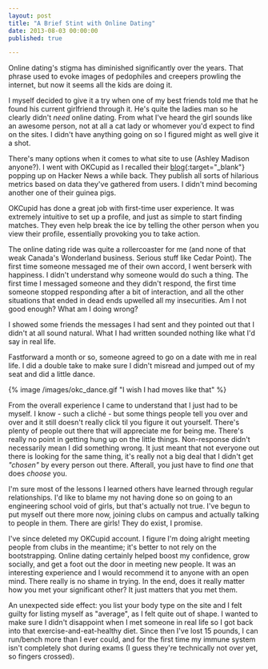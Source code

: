 ```yaml
---
layout: post
title: "A Brief Stint with Online Dating"
date: 2013-08-03 00:00:00
published: true

---
```


Online dating's stigma has diminished significantly over the years. That phrase 
used to evoke images of pedophiles and creepers prowling the internet, but now 
it seems all the kids are doing it.

I myself decided to give it a try when one of my best friends told me that he 
found his current girlfriend through it. He's quite the ladies man so he clearly 
didn't _need_ online dating. From what I've heard the girl sounds like an 
awesome person, not at all a cat lady or whomever you'd expect to find on the 
sites. I didn't have anything going on so I figured might as well give it a 
shot.

There's many options when it comes to what site to use (Ashley Madison anyone?). 
I went with OKCupid as I recalled their 
[blog](http://blog.okcupid.com/){:target="_blank"} popping up on Hacker News a 
while back. They publish all sorts of hilarious metrics based on data they've 
  gathered from users. I didn't mind becoming another one of their guinea pigs.

OKCupid has done a great job with first-time user experience. It was extremely 
intuitive to set up a profile, and just as simple to start finding matches. They 
even help break the ice by telling the other person when you view their profile, 
essentially provoking you to take action.

The online dating ride was quite a rollercoaster for me (and none of that weak 
Canada's Wonderland business. Serious stuff like Cedar Point). The first time 
someone messaged me of their own accord, I went berserk with happiness. I didn't 
understand why someone would do such a thing. The first time I messaged someone 
and they didn't respond, the first time someone stopped responding after a bit 
of interaction, and all the other situations that ended in dead ends upwelled 
all my insecurities. Am I not good enough? What am I doing wrong?

I showed some friends the messages I had sent and they pointed out that I didn't 
at all sound natural. What I had written sounded nothing like what I'd say in 
real life.

Fastforward a month or so, someone agreed to go on a date with me in real life. 
I did a double take to make sure I didn't misread and jumped out of my seat and 
did a little dance.

{% image /images/okc_dance.gif "I wish I had moves like that" %}

From the overall experience I came to understand that I just had to be myself. I 
know - such a cliché - but some things people tell you over and over and it 
still doesn't really click til you figure it out yourself. There's plenty of 
people out there that will appreciate me for being me. There's really no point 
in getting hung up on the little things. Non-response didn't necessarily mean I 
did something wrong. It just meant that not everyone out there is looking for 
the same thing, it's really not a big deal that I didn't get _"chosen"_ by every 
person out there. Afterall, you just have to find _one_ that does _choose_ you.

I'm sure most of the lessons I learned others have learned through regular 
relationships. I'd like to blame my not having done so on going to an 
engineering school void of girls, but that's actually not true. I've begun to 
put myself out there more now, joining clubs on campus and actually talking to 
people in them. There are girls! They do exist, I promise.

I've since deleted my OKCupid account. I figure I'm doing alright meeting people 
from clubs in the meantime; it's better to not rely on the bootstrapping. Online 
dating certainly helped boost my confidence, grow socially, and get a foot out 
the door in meeting new people. It was an interesting experience and I would 
recommend it to anyone with an open mind. There really is no shame in trying. In 
the end, does it really matter how you met your significant other? It just 
matters that you met them.

An unexpected side effect: you list your body type on the site and I felt guilty 
for listing myself as "average", as I felt quite out of shape. I wanted to make 
  sure I didn't disappoint when I met someone in real life so I got back into 
  that exercise-and-eat-healthy diet. Since then I've lost 15 pounds, I can 
  run/bench more than I ever could, and for the first time my immune system 
  isn't completely shot during exams (I guess they're technically not over yet, 
  so fingers crossed).
